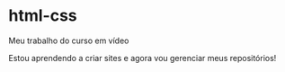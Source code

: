 # html-css
 Meu trabalho do curso em vídeo

 Estou aprendendo a criar sites e agora vou gerenciar meus repositórios!
